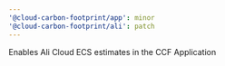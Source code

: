 ```yaml
---
'@cloud-carbon-footprint/app': minor
'@cloud-carbon-footprint/ali': patch
---
```


Enables Ali Cloud ECS estimates in the CCF Application
